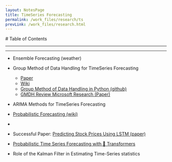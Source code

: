 ```yaml
---
layout: NotesPage
title: TimeSeries Forecasting
permalink: /work_files/research/ts
prevLink: /work_files/research.html
---
```


<div markdown="1" class = "TOC">
# Table of Contents

<!-- * [](#content1)
  {: .TOC1} -->
<!--   * [SECOND](#content2)
  {: .TOC2} -->
</div>

***
***




* Ensemble Forecasting (weather)
* Group Method of Data Handling for TimeSeries Forecasting
    * [Paper](file:///Users/ahmadbadary/Downloads/ForecastingtheREITsandstockindicesGroupMethodofDataHandlingNeuralNetworkapproach1.pdf)  
    * [Wiki](https://en.wikipedia.org/wiki/Group_method_of_data_handling)  
    * [Group Method of Data Handling in Python (github)](https://github.com/kvoyager/GmdhPy)  
    * [GMDH Review Microsoft Research (Paper)](https://gmdhsoftware.com/GMDH_%20Anastasakis_and_Mort_2001.pdf)  
* ARIMA Methods for TimeSeries Forecasting
* [Probabilistic Forecasting (wiki)](https://en.wikipedia.org/wiki/Probabilistic_forecasting)  
* 
* Successful Paper: [Predicting Stock Prices Using LSTM (paper)](https://www.researchgate.net/publication/327967988_Predicting_Stock_Prices_Using_LSTM)  
* [Probabilistic Time Series Forecasting with 🤗 Transformers](https://huggingface.co/blog/time-series-transformers)  

* Role of the Kalman Filter in Estimating Time-Series statistics